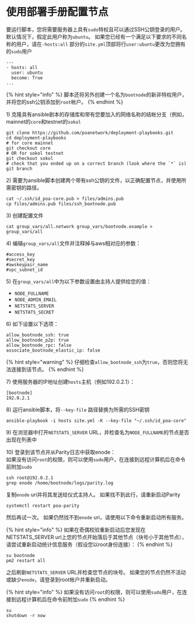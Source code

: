 # 使用部署手册配置节点

要运行脚本，您将需要服务器上具有`sudo`特权且可以通过SSH公钥登录的用户。 默认情况下，假定此用户称为`ubuntu`。 如果您已经有一个满足以下要求的不同名称的用户，请在`-hosts:all` 部分的`site.yml`顶部将行`user:ubuntu`更改为您拥有的`sudo`用户

```text
---
- hosts: all
  user: ubuntu
  become: True
...
```

{% hint style="info" %}
脚本还将另外创建一个名为`bootnode`的新非特权用户，并将您的ssh公钥添加到`root`帐户。
{% endhint %}

1\) 克隆具有ansible剧本的存储库和带有您要加入的网络名称的结帐分支（例如，mainnet的`core`和testnet的`sokol`

```text
git clone https://github.com/poanetwork/deployment-playbooks.git
cd deployment-playbooks
# for core mainnet
git checkout core
# OR for sokol testnet
git checkout sokol
# check that you ended up on a correct branch (look where the `*` is)
git branch
```

2\) 需要为ansible脚本创建两个带有ssh公钥的文件，以正确配置节点，并使用所需密钥的路径。

```text
cat ~/.ssh/id_poa-core.pub > files/admins.pub
cp files/admins.pub files/ssh_bootnode.pub
```

3\) 创建配置文件

```text
cat group_vars/all.network group_vars/bootnode.example > group_vars/all
```

4\) 编辑`group_vars/all`文件并注释掉与aws相对应的参数：

```text
#access_key
#secret_key
#awskeypair_name
#vpc_subnet_id
```

5\) 在`group_vars/all`中为以下参数设置由主持人提供给您的值：

* `NODE_FULLNAME`
* `NODE_ADMIN_EMAIL`
* `NETSTATS_SERVER`
* `NETSTATS_SECRET`

6\)  如下设置以下选项：

```text
allow_bootnode_ssh: true
allow_bootnode_p2p: true
allow_bootnode_rpc: false
associate_bootnode_elastic_ip: false
```

{% hint style="warning" %}
仔细检查`allow_bootnode_ssh`为`true`，否则您将无法连接到该节点。
{% endhint %}

7\) 使用服务器的IP地址创建`hosts`主机（例如192.0.2.1）：

```text
[bootnode]
192.0.2.1
```

8\) 运行ansible脚本，将`--key-file` 路径替换为所需的SSH密钥

```text
ansible-playbook -i hosts site.yml -K --key-file "~/.ssh/id_poa-core"
```

9\) 在浏览器中打开`NETSTATS_SERVER` URL，并检查名为`NODE_FULLNAME`的节点是否出现在列表中

10\) 登录到该节点并从Parity日志中获取enode：  
如果没有访问`root`的权限，则可以使用`sudo`用户，在连接到远程计算机后在命令前附加`sudo`

```text
ssh root@192.0.2.1
grep enode /home/bootnode/logs/parity.log
```

复制`enode` uri并将其发送给仪式主持人。 如果找不到此行，请重新启动Parity

```text
systemctl restart poa-parity
```

然后再试一次。 如果仍然找不到`enode` uri，请使用以下命令重新启动所有服务。

{% hint style="info" %}
如果在奇偶校验重新启动后您发现在NETSTATS\_SERVER url上您的节点开始落后于其他节点（块号小于其他节点），请尝试重新启动统计信息服务（假设您以root身份连接）：
{% endhint %}

```text
su bootnode
pm2 restart all
```

之后刷新`NETSTATS_SERVER` URL并检查您节点的块号。 如果您的节点仍然不活动或缺少`enode`，请登录到root帐户并重新启动。  


{% hint style="info" %}
如果没有访问`root`的权限，则可以使用`sudo`用户，在连接到远程计算机后在命令前附加`sudo`
{% endhint %}

```text
su
shutdown -r now
```

